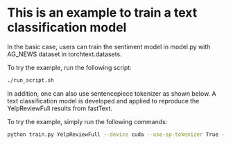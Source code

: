 # This is an example to train a text classification model

In the basic case, users can train the sentiment model in model.py with AG_NEWS dataset in torchtext.datasets.

To try the example, run the following script:

```bash
./run_script.sh
```

In addition, one can also use sentencepiece tokenizer as shown below. A text classification model is developed and
applied to reproduce the YelpReviewFull results from fastText.

To try the example, simply run the following commands:

```bash
python train.py YelpReviewFull --device cuda --use-sp-tokenizer True --num-epochs 10 --embed-dim 64
```
